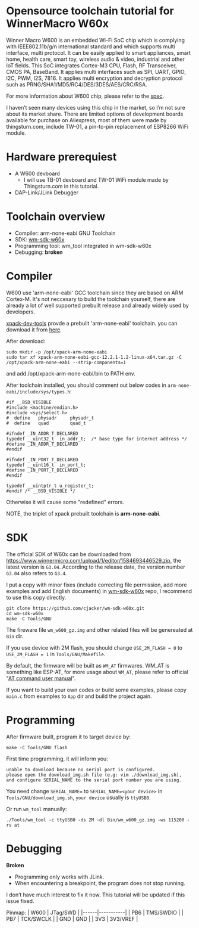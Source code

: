 # Opensource toolchain tutorial for WinnerMacro W60x

Winner Macro W600 is an embedded Wi-Fi SoC chip which is complying with IEEE802.11b/g/n international standard and which supports multi interface, multi protocol. It can be easily applied to smart appliances, smart home, health care, smart toy, wireless audio & video, industrial and other IoT fields. This SoC integrates Cortex-M3 CPU, Flash, RF Transceiver, CMOS PA, BaseBand. It applies multi interfaces such as SPI, UART, GPIO, I2C, PWM, I2S, 7816. It applies multi encryption and decryption protocol such as PRNG/SHA1/MD5/RC4/DES/3DES/AES/CRC/RSA.

For more information about W600 chip, please refer to the [spec](https://github.com/cjacker/wm-sdk-w60x/blob/main/Doc.EN/W600_Specification_V1.0.2_EN.pdf).

I haven’t seen many devices using this chip in the market, so I’m not sure about its market share. There are limited options of development boards available for purchase on Aliexpress, most of them were made by thingsturn.com, include TW-01, a pin-to-pin replacement of ESP8266 WiFi module.



# Hardware prerequiest
- A W600 devboard
  + I will use TB-01 devboard and TW-01 WiFi module made by Thingsturn.com in this tutorial.
- DAP-Link/JLink Debugger

# Toolchain overview
- Compiler: arm-none-eabi GNU Toolchain
- SDK: [wm-sdk-w60x](https://github.com/cjacker/wm-sdk-w60x)
- Programming tool: wm_tool integrated in wm-sdk-w60x
- Debugging: **broken**

# Compiler

W600 use 'arm-none-eabi' GCC toolchain since they are based on ARM Cortex-M. It's not neccesary to build the toolchain yourself, there are already a lot of well supported prebuilt release and already widely used by developers. 

[xpack-dev-tools](https://github.com/xpack-dev-tools) provde a prebuilt 'arm-none-eabi' toolchain. you can download it from [here](https://github.com/xpack-dev-tools/arm-none-eabi-gcc-xpack/releases/download/v12.2.1-1.2/xpack-arm-none-eabi-gcc-12.2.1-1.2-linux-x64.tar.gz). 

After download:
```
sudo mkdir -p /opt/xpack-arm-none-eabi
sudo tar xf xpack-arm-none-eabi-gcc-12.2.1-1.2-linux-x64.tar.gz -C /opt/xpack-arm-none-eabi --strip-components=1
```
and add /opt/xpack-arm-none-eabi/bin to PATH env.

After toolchain installed, you should comment out below codes in `arm-none-eabi/include/sys/types.h`:

```
#if __BSD_VISIBLE
#include <machine/endian.h>
#include <sys/select.h>
#  define   physadr     physadr_t
#  define   quad        quad_t

#ifndef _IN_ADDR_T_DECLARED
typedef __uint32_t  in_addr_t;  /* base type for internet address */
#define _IN_ADDR_T_DECLARED
#endif

#ifndef _IN_PORT_T_DECLARED
typedef __uint16_t  in_port_t;
#define _IN_PORT_T_DECLARED
#endif

typedef __uintptr_t u_register_t;
#endif /* __BSD_VISIBLE */
```
Otherwise it will cause some "redefined" errors.

NOTE, the triplet of xpack prebuilt toolchain is **arm-none-eabi**.

# SDK

The official SDK of W60x can be downloaded from https://www.winnermicro.com/upload/1/editor/1584693446529.zip, the latest version is `G3.04`. According to the release date, the version number `G3.04` also refers to `G3.4`.

I put a copy with minor fixes (include correcting file permission, add more examples and add English documents) in [wm-sdk-w60x](https://github.com/cjacker/wm-sdk-w60x) repo, I recommend to use this copy directly.

```
git clone https://github.com/cjacker/wm-sdk-w60x.git
cd wm-sdk-w60x
make -C Tools/GNU
```

The fireware file `wm_w600_gz.img` and other related files will be genereated at `Bin` dir.

If you use device with 2M flash, you should change `USE_2M_FLASH = 0` to `USE_2M_FLASH = 1` in `Tools/GNU/Makefile`.

By default, the firmware will be built as `WM_AT` firmwares. WM_AT is something like ESP-AT, for more usage about `WM_AT`, please refer to official "[AT command user manual](https://github.com/cjacker/wm-sdk-w60x/blob/main/Doc.EN/WM_W60X_SDK_AT_Command_V1.0.3.pdf)".

If you want to build your own codes or build some examples, please copy `main.c` from examples to `App` dir and build the project again.


# Programming

After firmware built, program it to target device by:

```
make -C Tools/GNU flash
```
First time programming, it will inform you:
```
unable to download because no serial port is configured.
please open the download_img.sh file (e.g: vim ./download_img.sh),
and configure SERIAL_NAME to the serial port number you are using.
```

You need change `SERIAL_NAME=` to `SERIAL_NAME=<your device>` in `Tools/GNU/download_img.sh`, `your device` usually is `ttyUSB0`.

Or run `wm_tool` manually:
```
./Tools/wm_tool -c ttyUSB0 -ds 2M -dl Bin/wm_w600_gz.img -ws 115200 -rs at
```

# Debugging

**Broken**
- Programming only works with JLink.
- When encountering a breakpoint, the program does not stop running.

I don’t have much interest to fix it now. This tutorial will be updated if this issue fixed.

Pinmap:
| W600 | JTag/SWD  |
|------|-----------|
| PB6  | TMS/SWDIO |
| PB7  | TCK/SWCLK |
| GND  | GND       |
| 3V3  | 3V3/VREF  |

